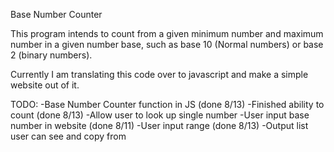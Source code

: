 Base Number Counter

This program intends to count from a given minimum number and maximum number in a given number base, such as base 10 (Normal numbers) or base 2 (binary numbers).

Currently I am translating this code over to javascript and make a simple website out of it. 

TODO:
-Base Number Counter function in JS (done 8/13)
    -Finished ability to count (done 8/13)
    -Allow user to look up single number
-User input base number in website (done 8/11)
    -User input range (done 8/13)
-Output list user can see and copy from